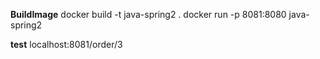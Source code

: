 **BuildImage**
docker build -t java-spring2 .
docker run -p 8081:8080 java-spring2

**test**
localhost:8081/order/3